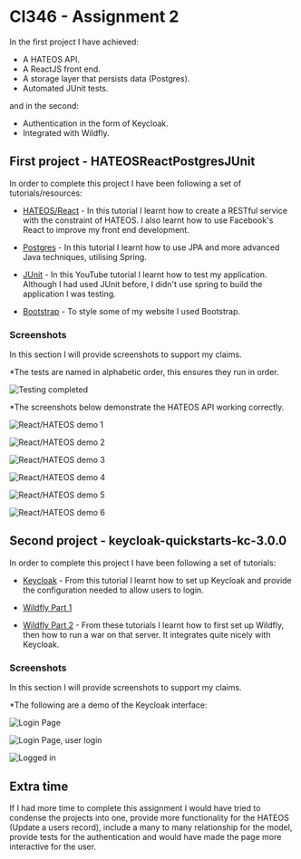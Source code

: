 # CI346 - Assignment 2
In the first project I have achieved:


* A HATEOS API.
* A ReactJS front end.
* A storage layer that persists data (Postgres).
* Automated JUnit tests.


and in the second:
* Authentication in the form of Keycloak.
* Integrated with Wildfly.




## First project - HATEOSReactPostgresJUnit
In order to complete this project I have been following a set of tutorials/resources:


* [HATEOS/React](https://spring.io/guides/tutorials/react-and-spring-data-rest/) - In this tutorial I learnt how to create a RESTful service with the constraint of HATEOS. I also learnt how to use Facebook's React to improve my front end development.

* [Postgres](http://javasampleapproach.com/spring-framework/use-spring-jpa-postgresql-spring-boot) - In this tutorial I learnt how to use JPA and more advanced Java techniques, utilising Spring.

* [JUnit](https://www.youtube.com/watch?v=gNUm14kL7sI) - In this YouTube tutorial I learnt how to test my application. Although I had used JUnit before, I didn't use spring to build the application I was testing.

* [Bootstrap](http://getbootstrap.com/) - To style some of my website I used Bootstrap.


### Screenshots
In this section I will provide screenshots to support my claims.

*The tests are named in alphabetic order, this ensures they run in order.

![Testing completed](https://cloud.githubusercontent.com/assets/9169793/25676975/11fa8e4c-303c-11e7-9306-804afbfa956b.png)

*The screenshots below demonstrate the HATEOS API working correctly.


![React/HATEOS demo 1](https://cloud.githubusercontent.com/assets/9169793/25676976/1357d51a-303c-11e7-894d-16b5250f1c17.png)

![React/HATEOS demo 2](https://cloud.githubusercontent.com/assets/9169793/25676978/14446998-303c-11e7-936a-53c6a476f78e.png)

![React/HATEOS demo 3](https://cloud.githubusercontent.com/assets/9169793/25676979/152e1480-303c-11e7-9d6e-79052dca39b2.png)

![React/HATEOS demo 4](https://cloud.githubusercontent.com/assets/9169793/25676980/161909c2-303c-11e7-9989-cb2f7b6b0b06.png)

![React/HATEOS demo 5](https://cloud.githubusercontent.com/assets/9169793/25676982/16fa042c-303c-11e7-8298-694b31e6465d.png)

![React/HATEOS demo 6](https://cloud.githubusercontent.com/assets/9169793/25676983/17fcdd86-303c-11e7-884b-31a3f244476c.png)



## Second project - keycloak-quickstarts-kc-3.0.0
In order to complete this project I have been following a set of tutorials:


* [Keycloak](
https://keycloak.gitbooks.io/documentation/server_installation/index.html) - From this tutorial I learnt how to set up Keycloak and provide the configuration needed to allow users to login.

* [Wildfly Part 1](https://docs.jboss.org/author/display/WFLY10/Getting+Started+Guide)
* [Wildfly Part 2](http://www.mastertheboss.com/jboss-frameworks/spring/spring-boot-hello-world-on-wildfly) - From these tutorials I learnt how to first set up Wildfly, then how to run a war on that server. It integrates quite nicely with Keycloak. 


### Screenshots
In this section I will provide screenshots to support my claims.

*The following are a demo of the Keycloak interface:


![Login Page](https://cloud.githubusercontent.com/assets/9169793/25676992/1c59563e-303c-11e7-8c3e-0a7e942b739a.png)

![Login Page, user login](https://cloud.githubusercontent.com/assets/9169793/25677000/1e9876a0-303c-11e7-8e56-18a376edb6ea.png)

![Logged in](https://cloud.githubusercontent.com/assets/9169793/25677005/20678674-303c-11e7-97c1-d9c2be8bcfea.png)


## Extra time
If I had more time to complete this assignment I would have tried to condense the projects into one, provide more functionality for the HATEOS (Update a users record), include a many to many relationship for the model, provide tests for the authentication and would have made the page more interactive for the user.